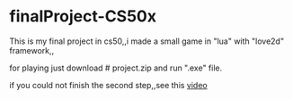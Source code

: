 # finalProject-CS50x

This is my final project in cs50,,i made a small game in "lua" with "love2d" framework,,

for playing just download # project.zip and run ".exe" file.

if you could not finish the second step,,see this [video](https://youtu.be/EOpRNL6wcKY)
